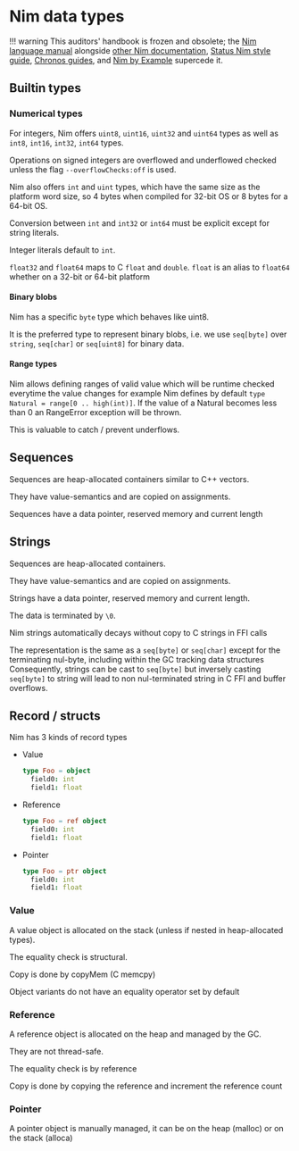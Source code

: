 # Nim data types

!!! warning
    This auditors' handbook is frozen and obsolete; the [Nim language manual](https://nim-lang.org/docs/manual.html) alongside [other Nim documentation](https://nim-lang.org/documentation.html), [Status Nim style guide](https://status-im.github.io/nim-style-guide/), [Chronos guides](https://github.com/status-im/nim-chronos/blob/master/docs/src/SUMMARY.md), and [Nim by Example](https://nim-by-example.github.io/getting_started/) supercede it.

## Builtin types

### Numerical types

For integers, Nim offers `uint8`, `uint16`, `uint32` and `uint64` types as well as `int8`, `int16`, `int32`, `int64` types.

Operations on signed integers are overflowed and underflowed checked unless the flag `--overflowChecks:off` is used.

Nim also offers `int` and `uint` types, which have the same size as the platform word size, so 4 bytes when compiled for 32-bit OS
or 8 bytes for a 64-bit OS.

Conversion between `int` and `int32` or `int64` must be explicit except for string literals.

Integer literals default to `int`.

`float32` and `float64` maps to C `float` and `double`. `float` is an alias to `float64` whether on a 32-bit or 64-bit platform

#### Binary blobs

Nim has a specific `byte` type which behaves like uint8.

It is the preferred type to represent binary blobs, i.e. we use `seq[byte]` over `string`, `seq[char]` or `seq[uint8]` for binary data.

#### Range types

Nim allows defining ranges of valid value which will be runtime checked everytime the value changes for example
Nim defines by default `type Natural = range[0 .. high(int)]`. If the value of a Natural becomes less than 0
an RangeError exception will be thrown.

This is valuable to catch / prevent underflows.

## Sequences

Sequences are heap-allocated containers similar to C++ vectors.

They have value-semantics and are copied on assignments.

Sequences have a data pointer, reserved memory and current length

## Strings

Sequences are heap-allocated containers.

They have value-semantics and are copied on assignments.

Strings have a data pointer, reserved memory and current length.

The data is terminated by `\0`.

Nim strings automatically decays without copy to C strings in FFI calls

The representation is the same as a `seq[byte]` or `seq[char]` except for the terminating nul-byte,
including within the GC tracking data structures
Consequently, strings can be cast to `seq[byte]` but inversely casting `seq[byte]` to string
will lead to non nul-terminated string in C FFI and buffer overflows.

## Record / structs

Nim has 3 kinds of record types

- Value

  ```Nim
  type Foo = object
    field0: int
    field1: float
  ```

- Reference

  ```Nim
  type Foo = ref object
    field0: int
    field1: float
  ```

- Pointer

  ```Nim
  type Foo = ptr object
    field0: int
    field1: float
  ```

### Value

A value object is allocated on the stack (unless if nested in heap-allocated types).

The equality check is structural.

Copy is done by copyMem (C memcpy)

Object variants do not have an equality operator set by default

### Reference

A reference object is allocated on the heap and managed by the GC.

They are not thread-safe.

The equality check is by reference

Copy is done by copying the reference and increment the reference count

### Pointer

A pointer object is manually managed, it can be on the heap (malloc) or on the stack (alloca)
